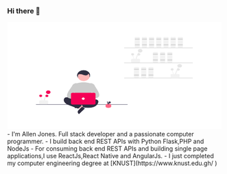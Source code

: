 ### Hi there 👋
<img src="https://github.com/allenarduino/allenarduino/blob/main/undraw1.png  " width="500" height="250" />
- I'm Allen Jones. Full stack developer and a passionate computer programmer.
- I build back end REST APIs with Python Flask,PHP and NodeJs 
- For consuming back end REST APIs and building single page applications,I use ReactJs,React Native and AngularJs.
- I just completed my computer engineering degree at [KNUST](https://www.knust.edu.gh/ )
